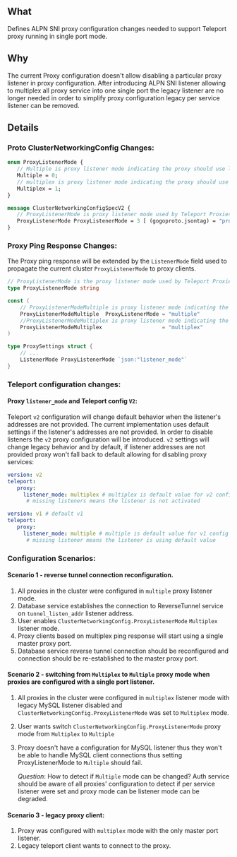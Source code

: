 ## What

Defines ALPN SNI proxy configuration changes needed to support Teleport proxy running in single port mode.

## Why
The current Proxy configuration doesn't allow disabling a particular proxy listener in proxy configuration.
After introducing ALPN SNI listener allowing to multiplex all proxy service into one single port the legacy listener are no longer needed in order to simplify proxy configuration legacy per service listener can be removed.
## Details

### Proto ClusterNetworkingConfig Changes:

```protobuf
enum ProxyListenerMode {
   // Multiple is proxy listener mode indicating the proxy should use legacy per service listener mode.
   Multiple = 0;
   // multiplex is proxy listener mode indicating the proxy should use multiplex mode and all proxy services are multiplexed on a single proxy port.
   Multiplex = 1;
}
```

```protobuf
message ClusterNetworkingConfigSpecV2 {
   // ProxyListenerMode is proxy listener mode used by Teleport Proxies.
   ProxyListenerMode ProxyListenerMode = 3 [ (gogoproto.jsontag) = "proxy_listener_mode,omitempty" ];
}

```


### Proxy Ping Response Changes:

The Proxy ping response will be extended by the `ListenerMode` field used to propagate the current cluster `ProxyListenerMode` to proxy clients.
```go
// ProxyListenerMode is the proxy listener mode used by Teleport Proxies.
type ProxyListenerMode string

const (
    // ProxyListenerModeMultiple is proxy listener mode indicating the proxy per service listeners.
    ProxyListenerModeMultiple  ProxyListenerMode = "multiple"
    //ProxyListenerModeMultiplex is proxy listener mode indicating the proxy should use multiplex mode and all proxy service are multiplexed on single proxy port.
    ProxyListenerModeMultiplex                   = "multiplex"
)

type ProxySettings struct {
    // ...
    ListenerMode ProxyListenerMode `json:"listener_mode"`
}
```

### Teleport configuration changes:
#### Proxy `listener_mode` and Teleport config `V2`:

Teleport `v2` configuration will change default behavior when the listener's addresses are not provided.
The current implementation uses default settings if the listener's addresses are not provided. In order to disable
listeners the `v2` proxy configuration will be introduced. `v2` settings will change legacy behavior and by default, if listener addresses are not provided
proxy won't fall back to default allowing for disabling proxy services:

```yaml
version: v2
teleport:
   proxy:
     listener_mode: multiplex # multiplex is default value for v2 config
      # missing listeners means the listener is not activated
```


```yaml
version: v1 # default v1
teleport:
   proxy:
     listener_mode: multiple # multiple is default value for v1 config
      # missing listener means the listener is using default value
```

### Configuration Scenarios:
#### Scenario 1 - reverse tunnel connection reconfiguration.
1) All proxies in the cluster were configured in `multiple` proxy listener mode.
2) Database service establishes the connection to ReverseTunnel service on `tunnel_listen_addr` listener address.
3) User enables `ClusterNetworkingConfig.ProxyListenerMode` `Multiplex` listener mode.
4) Proxy clients based on multiplex ping response will start using a single master proxy port.
5) Database service reverse tunnel connection should be reconfigured and connection should be re-established to the master proxy port.


#### Scenario 2 - switching from `Multiplex` to `Multiple` proxy mode when proxies are configured with a single port listener.
1) All proxies in the cluster were configured in `multiplex` listener mode with legacy MySQL listener disabled and `ClusterNetworkingConfig.ProxyListenerMode` was set to `Multiplex` mode.
2) User wants switch `ClusterNetworkingConfig.ProxyListenerMode` proxy mode from `Multiplex` to `Multiple`
3) Proxy doesn't have a configuration for MySQL listener thus they won't be able to handle MySQL client connections thus setting ProxyListenerMode to `Multiple` should fail.

   *Question*: How to detect if `Multiple` mode can be changed? Auth service should be aware of all proxies' configuration to detect if per service listener were set and proxy mode can be listener mode can be degraded.

#### Scenario 3 - legacy proxy client:
1) Proxy was configured with `multiplex` mode with the only master port listener.
2) Legacy teleport client wants to connect to the proxy.
